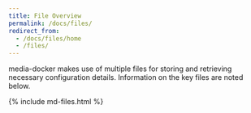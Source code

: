 ```yaml
---
title: File Overview
permalink: /docs/files/
redirect_from:
  - /docs/files/home
  - /files/
---
```


media-docker makes use of multiple files for storing and retrieving necessary configuration details. Information on the key files are noted below.

{% include md-files.html %}
